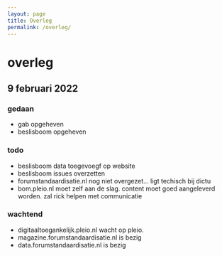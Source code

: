 ```yaml
---
layout: page
title: Overleg
permalink: /overleg/
---
```


# overleg

## 9 februari 2022

### gedaan
- gab opgeheven
- beslisboom opgeheven

### todo
- beslisboom data toegevoegf op website 
- beslisboom issues overzetten
- forumstandaardisatie.nl nog niet overgezet... ligt techisch bij dictu
- bom.pleio.nl moet zelf aan de slag. content moet goed aangeleverd worden. zal rick helpen met communicatie

### wachtend
- digitaaltoegankelijk.pleio.nl wacht op pleio.
- magazine.forumstandaardisatie.nl is bezig
- data.forumstandaardisatie.nl is bezig